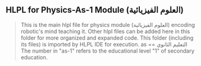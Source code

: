 ## HLPL for Physics-As-1 Module (العلوم الفيزيائية)
>This is the main hlpl file for physics module (العلوم الفيزيائية) encoding robotic's mind teaching it.
>Other hlpl files can be added here in this folder for more organized and expanded code.
>This folder (including its files) is imported by HLPL IDE for execution.
>as == التعليم الثانوي
>The number in "as-1" refers to the educational level "1" of secondary education.
